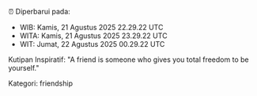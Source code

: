 ⏰ Diperbarui pada:
- WIB: Kamis, 21 Agustus 2025 22.29.22 UTC
- WITA: Kamis, 21 Agustus 2025 23.29.22 UTC
- WIT: Jumat, 22 Agustus 2025 00.29.22 UTC

Kutipan Inspiratif:
"A friend is someone who gives you total freedom to be yourself."


Kategori: friendship


